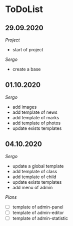 # ToDoList


## 29.09.2020

*Project*

- start of project

*Sergo*

- create a base

## 01.10.2020

*Sergo*

- add images
- add template of news
- add template of marks
- add template of photos
- update exists templates

## 04.10.2020

*Sergo*

- update a global template
- add template of class
- add template of child
- update exists templates
- add menu of admin

*Plans*

- [ ] template of admin-panel
- [ ] template of admin-editor
- [ ] template of admin-statistic
